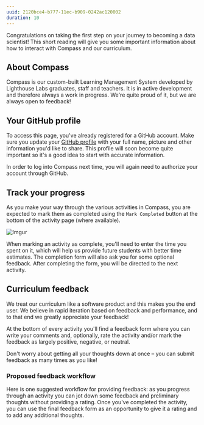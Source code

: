 ```yaml
---
uuid: 2120bce4-b777-11ec-b909-0242ac120002
duration: 10
---
```


Congratulations on taking the first step on your journey to becoming a data scientist! This short reading will give you some important information about how to interact with Compass and our curriculum.

## About Compass

Compass is our custom-built Learning Management System developed by Lighthouse Labs graduates, staff and teachers. It is in active development and therefore always a work in progress. We're quite proud of it, but we are always open to feedback!

## Your GitHub profile

To access this page, you've already registered for a GitHub account. Make sure you update your [GitHub profile](https://github.com/settings/profile) with your full name, picture and other information you'd like to share. This profile will soon become quite important so it's a good idea to start with accurate information.

In order to log into Compass next time, you will again need to authorize your account through GitHub.

## Track your progress

As you make your way through the various activities in Compass, you are expected to mark them as completed using the `Mark Completed` button at the bottom of the activity page (where available).

![Imgur](https://i.imgur.com/p5XaqSJ.png)

When marking an activity as complete, you'll need to enter the time you spent on it, which will help us provide future students with better time estimates. The completion form will also ask you for some optional feedback. After completing the form, you will be directed to the next activity.

## Curriculum feedback

We treat our curriculum like a software product and this makes you the end user. We believe in rapid iteration based on feedback and performance, and to that end we greatly appreciate your feedback!

At the bottom of every activity you'll find a feedback form where you can write your comments and, optionally, rate the activity and/or mark the feedback as largely positive, negative, or neutral.

Don't worry about getting all your thoughts down at once – you can submit feedback as many times as you like!

### Proposed feedback workflow

Here is one suggested workflow for providing feedback: as you progress through an activity you can jot down some feedback and preliminary thoughts without providing a rating. Once you've completed the activity, you can use the final feedback form as an opportunity to give it a rating and to add any additional thoughts.
